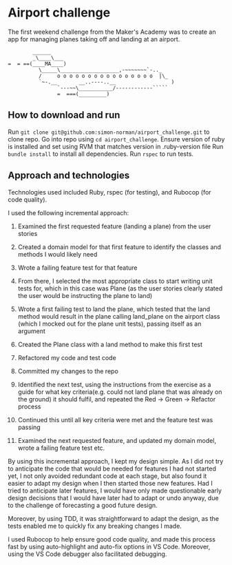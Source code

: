 # Airport challenge

The first weekend challenge from the Maker's Academy was to create an app for managing planes taking off and landing at an airport. 

```
        ______
        _\____\___
=  = ==(____MA____)
          \_____\___________________,-~~~~~~~`-.._
          /     o o o o o o o o o o o o o o o o  |\_
          `~-.__       __..----..__                  )
                `---~~\___________/------------`````
                =  ===(_________)

```

## How to download and run

Run `git clone git@github.com:simon-norman/airport_challenge.git` to clone repo. 
Go into repo using `cd airport_challenge`.
Ensure version of ruby is installed and set using RVM that matches version in .ruby-version file
Run `bundle install` to install all dependencies.
Run `rspec` to run tests.


## Approach and technologies

Technologies used included Ruby, rspec (for testing), and Rubocop (for code quality).

I used the following incremental approach:

1. Examined the first requested feature (landing a plane) from the user stories

2. Created a domain model for that first feature to identify the classes and methods I would likely need

3. Wrote a failing feature test for that feature

4. From there, I selected the most appropriate class to start writing unit tests for, which in this case was Plane (as the user stories clearly stated the user would be instructing the plane to land)

5. Wrote a first failing test to land the plane, which tested that the land method would result in the plane calling land_plane on the airport class (which I mocked out for the plane unit tests), passing itself as an argument

6. Created the Plane class with a land method to make this first test 

7. Refactored my code and test code

8. Committed my changes to the repo

9. Identified the next test, using the instructions from the exercise as a guide for what key criteria(e.g. could not land plane that was already on the ground) it should fulfil, and repeated the Red -> Green -> Refactor process

10. Continued this until all key criteria were met and the feature test was passing

11. Examined the next requested feature, and updated my domain model, wrote a failing feature test etc.

By using this incremental approach, I kept my design simple. As I did not try to anticipate the code that would be needed for features I had not started yet, I not only avoided redundant code at each stage, but also found it easier to adapt my design when I then started those new features. Had I tried to anticipate later features, I would have only made questionable early design decisions that I would have later had to adapt or undo anyway, due to the challenge of forecasting a good future design. 

Moreover, by using TDD, it was straightforward to adapt the design, as the tests enabled me to quickly fix any breaking changes I made. 

I used Rubocop to help ensure good code quality, and made this process fast by using auto-highlight and auto-fix options in VS Code. Moreover, using the VS Code debugger also facilitated debugging. 
